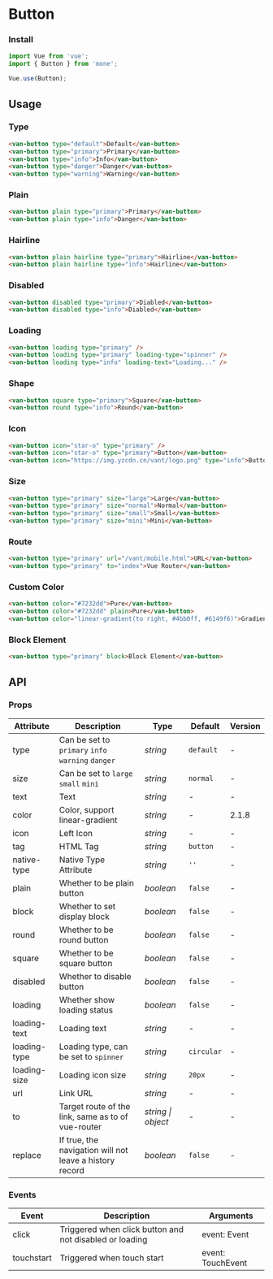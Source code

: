 # Button

### Install

``` javascript
import Vue from 'vue';
import { Button } from 'mone';

Vue.use(Button);
```

## Usage

### Type

```html
<van-button type="default">Default</van-button>
<van-button type="primary">Primary</van-button>
<van-button type="info">Info</van-button>
<van-button type="danger">Danger</van-button>
<van-button type="warning">Warning</van-button>
```

### Plain

```html
<van-button plain type="primary">Primary</van-button>
<van-button plain type="info">Danger</van-button>
```

### Hairline

```html
<van-button plain hairline type="primary">Hairline</van-button>
<van-button plain hairline type="info">Hairline</van-button>
```

### Disabled

```html
<van-button disabled type="primary">Diabled</van-button>
<van-button disabled type="info">Diabled</van-button>
```

### Loading

```html 
<van-button loading type="primary" />
<van-button loading type="primary" loading-type="spinner" />
<van-button loading type="info" loading-text="Loading..." />
```

### Shape

```html 
<van-button square type="primary">Square</van-button>
<van-button round type="info">Round</van-button>
```

### Icon

```html 
<van-button icon="star-o" type="primary" />
<van-button icon="star-o" type="primary">Button</van-button>
<van-button icon="https://img.yzcdn.cn/vant/logo.png" type="info">Button</van-button>
```

### Size

```html 
<van-button type="primary" size="large">Large</van-button>
<van-button type="primary" size="normal">Normal</van-button>
<van-button type="primary" size="small">Small</van-button>
<van-button type="primary" size="mini">Mini</van-button>
```

### Route

```html
<van-button type="primary" url="/vant/mobile.html">URL</van-button>
<van-button type="primary" to="index">Vue Router</van-button>
```

### Custom Color

```html
<van-button color="#7232dd">Pure</van-button>
<van-button color="#7232dd" plain>Pure</van-button>
<van-button color="linear-gradient(to right, #4bb0ff, #6149f6)">Gradient</van-button>
```

### Block Element
```html
<van-button type="primary" block>Block Element</van-button>
```

## API

### Props

| Attribute | Description | Type | Default | Version |
|------|------|------|------|------|
| type | Can be set to `primary` `info` `warning` `danger` | *string* | `default` | - |
| size | Can be set to `large` `small` `mini` | *string* | `normal` | - |
| text | Text | *string* | - | - |
| color | Color, support linear-gradient | *string* | - | 2.1.8 |
| icon | Left Icon | *string* | - | - |
| tag | HTML Tag | *string* | `button` | - |
| native-type | Native Type Attribute | *string* | `''` | - |
| plain | Whether to be plain button | *boolean* | `false` | - |
| block | Whether to set display block | *boolean* | `false` | - |
| round | Whether to be round button | *boolean* | `false` | - |
| square | Whether to be square button | *boolean* | `false` | - |
| disabled | Whether to disable button | *boolean* | `false` | - |
| loading | Whether show loading status | *boolean* | `false` | - |
| loading-text | Loading text | *string* | - | - |
| loading-type | Loading type, can be set to `spinner` | *string* | `circular` | - |
| loading-size | Loading icon size | *string* | `20px` | - |
| url | Link URL | *string* | - | - |
| to | Target route of the link, same as to of vue-router | *string \| object* | - | - |
| replace | If true, the navigation will not leave a history record | *boolean* | `false` | - |

### Events

| Event | Description | Arguments |
|------|------|------|
| click | Triggered when click button and not disabled or loading | event: Event |
| touchstart | Triggered when touch start | event: TouchEvent |
